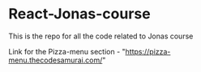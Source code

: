 # React-Jonas-course
This is the repo for all the code related to Jonas course

Link for the Pizza-menu section - "https://pizza-menu.thecodesamurai.com/"
